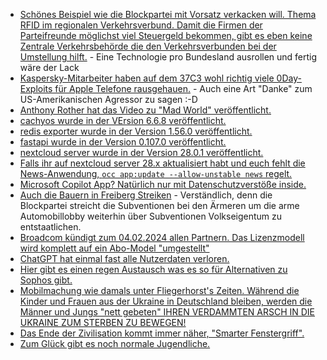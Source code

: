 * [Schönes Beispiel wie die Blockpartei mit Vorsatz verkacken will. Thema RFID im regionalen Verkehrsverbund. Damit die Firmen der Parteifreunde möglichst viel Steuergeld bekommen, gibt es eben keine Zentrale Verkehrsbehörde die den Verkehrsverbunden bei der Umstellung hilft.](https://blog.fefe.de/?ts=9b77bc41) - Eine Technologie pro Bundesland ausrollen und fertig wäre der Lack
* [Kaspersky-Mitarbeiter haben auf dem 37C3 wohl richtig viele 0Day-Exploits für Apple Telefone rausgehauen.](https://blog.fefe.de/?ts=9b729398) - Auch eine Art "Danke" zum US-Amerikanischen Agressor zu sagen :-D
* [Anthony Rother hat das Video zu "Mad World" veröffentlicht.](https://www.youtube.com/watch?v=4a7TeoMxetc)
* [cachyos wurde in der VErsion 6.6.8 veröffentlicht.](https://github.com/CachyOS/linux-cachyos/releases/tag/6.6.8)
* [redis exporter wurde in der Version 1.56.0 veröffentlicht.](https://github.com/oliver006/redis_exporter/releases/tag/v1.56.0)
* [fastapi wurde in der Version 0.107.0 veröffentlicht.](https://github.com/tiangolo/fastapi/releases/tag/0.107.0)
* [nextcloud server wurde in der Version 28.0.1 veröffentlicht.](https://github.com/nextcloud/server/releases/tag/v28.0.1)
* [Falls ihr auf nextcloud server 28.x aktualisiert habt und euch fehlt die News-Anwendung, `occ app:update --allow-unstable news` regelt.](https://github.com/nextcloud/news/issues/2494#issuecomment-1869796569)
* [Microsoft Copilot App? Natürlich nur mit Datenschutzverstöße inside.](https://www.kuketz-blog.de/datenschutzverstoesse-bei-der-app-microsoft-copilot/)
* [Auch die Bauern in Freiberg Streiken](https://www.youtube.com/watch?v=AbMGEyDni3E) - Verständlich, denn die Blockpartei streicht die Subventionen bei den Ärmeren um die arme Automobillobby weiterhin über Subventionen Volkseigentum zu entstaatlichen.
* [Broadcom kündigt zum 04.02.2024 allen Partnern. Das Lizenzmodell wird komplett auf ein Abo-Model "umgestellt"](https://www.borncity.com/blog/2023/12/26/berraschung-allen-vmware-partnern-von-broadcom-fr-2024-gekndigt/)
* [ChatGPT hat einmal fast alle Nutzerdaten verloren.](https://www.borncity.com/blog/2023/12/25/chatgpt-leaks-e-mail-adressen-und-mehr/)
* [Hier gibt es einen regen Austausch was es so für Alternativen zu Sophos gibt.](https://www.borncity.com/blog/2023/12/28/frage-alternative-fr-sophos-endpoint-protection-mit-sophos-central-gesucht/)
* [Mobilmachung wie damals unter Fliegerhorst's Zeiten. Während die Kinder und Frauen aus der Ukraine in Deutschland bleiben, werden die Männer und Jungs "nett gebeten" IHREN VERDAMMTEN ARSCH IN DIE UKRAINE ZUM STERBEN ZU BEWEGEN!](https://tuxproject.de/blog/2023/12/wohnraum-im-westen/)
* [Das Ende der Zivilisation kommt immer näher, "Smarter Fenstergriff".](https://tuxproject.de/blog/2023/12/smarter-fenstergriff/)
* [Zum Glück gibt es noch normale Jugendliche.](https://varun.ch/server)
